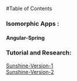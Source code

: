 #Table of Contents

### Isomorphic Apps :

#### Angular-Spring



### Tutorial and Research:
[Sunshine-Version-1](https://github.com/Arthurisme/Sunshine)  
[Sunshine-Version-2](https://github.com/Arthurisme/Sunshine-Version-2)  

